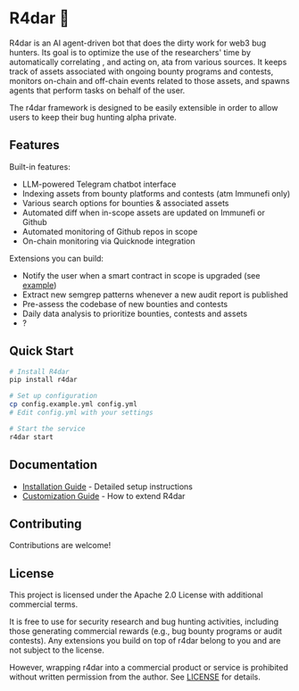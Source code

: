 # R4dar 🎯

R4dar is an AI agent-driven bot that does the dirty work for web3 bug hunters. Its goal is to optimize the use of the researchers' time by automatically correlating , and acting on, ata from various sources. It keeps track of assets associated with ongoing bounty programs and contests, monitors on-chain and off-chain events related to those assets, and spawns agents that perform tasks on behalf of the user.

The r4dar framework is designed to be easily extensible in order to allow users to keep their bug hunting alpha private.

## Features

Built-in features:

- LLM-powered Telegram chatbot interface
- Indexing assets from bounty platforms and contests (atm Immunefi only)
- Various search options for bounties & associated assets
- Automated diff when in-scope assets are updated on Immunefi or Github
- Automated monitoring of Github repos in scope
- On-chain monitoring via Quicknode integration

Extensions you can build:

- Notify the user when a smart contract in scope is upgraded (see [example](examples/proxy_contract_handler.py))
- Extract new semgrep patterns whenever a new audit report is published
- Pre-assess the codebase of new bounties and contests
- Daily data analysis to prioritize bounties, contests and assets
- ?

## Quick Start

```bash
# Install R4dar
pip install r4dar

# Set up configuration
cp config.example.yml config.yml
# Edit config.yml with your settings

# Start the service
r4dar start
```

## Documentation

- [Installation Guide](docs/installation.md) - Detailed setup instructions
- [Customization Guide](docs/customization.md) - How to extend R4dar

## Contributing

Contributions are welcome!

## License

This project is licensed under the Apache 2.0 License with additional commercial terms. 

It is free to use for security research and bug hunting activities, including those generating commercial rewards (e.g., bug bounty programs or audit contests). Any extensions you build on top of r4dar belong to you and are not subject to the license.

However, wrapping r4dar into a commercial product or service is prohibited without written permission from the author. See [LICENSE](LICENSE.txt) for details.
